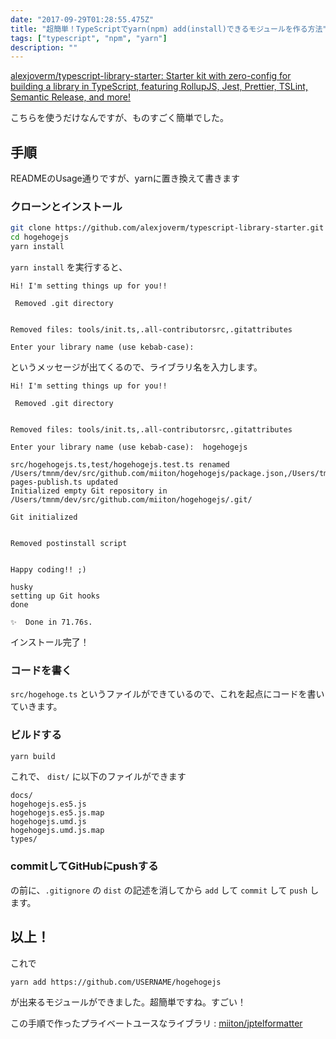 ```yaml
---
date: "2017-09-29T01:28:55.475Z"
title: "超簡単！TypeScriptでyarn(npm) add(install)できるモジュールを作る方法"
tags: ["typescript", "npm", "yarn"]
description: ""
---
```


[alexjoverm/typescript\-library\-starter: Starter kit with zero\-config for building a library in TypeScript, featuring RollupJS, Jest, Prettier, TSLint, Semantic Release, and more\!](https://github.com/alexjoverm/typescript-library-starter)

こちらを使うだけなんですが、ものすごく簡単でした。

## 手順

READMEのUsage通りですが、yarnに置き換えて書きます

### クローンとインストール

```sh
git clone https://github.com/alexjoverm/typescript-library-starter.git hogehogejs
cd hogehogejs
yarn install
```

`yarn install` を実行すると、

```bash{8}
Hi! I'm setting things up for you!!

 Removed .git directory


Removed files: tools/init.ts,.all-contributorsrc,.gitattributes

Enter your library name (use kebab-case):
```

というメッセージが出てくるので、ライブラリ名を入力します。

```bash{8-26}
Hi! I'm setting things up for you!!

 Removed .git directory


Removed files: tools/init.ts,.all-contributorsrc,.gitattributes

Enter your library name (use kebab-case):  hogehogejs

src/hogehogejs.ts,test/hogehogejs.test.ts renamed
/Users/tmnm/dev/src/github.com/miiton/hogehogejs/package.json,/Users/tmnm/dev/src/github.com/miiton/hogehogejs/rollup.config.js,/Users/tmnm/dev/src/github.com/miiton/hogehogejs/LICENSE,/Users/tmnm/dev/src/github.com/miiton/hogehogejs/test/library.test.ts,/Users/tmnm/dev/src/github.com/miiton/hogehogejs/tools/gh-pages-publish.ts updated
Initialized empty Git repository in /Users/tmnm/dev/src/github.com/miiton/hogehogejs/.git/

Git initialized


Removed postinstall script


Happy coding!! ;)

husky
setting up Git hooks
done

✨  Done in 71.76s.
```

インストール完了！

### コードを書く

`src/hogehoge.ts` というファイルができているので、これを起点にコードを書いていきます。

### ビルドする

```sh
yarn build
```

これで、 `dist/` に以下のファイルができます

```
docs/
hogehogejs.es5.js
hogehogejs.es5.js.map
hogehogejs.umd.js
hogehogejs.umd.js.map
types/
```

### commitしてGitHubにpushする

の前に、`.gitignore` の `dist` の記述を消してから `add` して `commit` して `push` します。

## 以上！

これで

```
yarn add https://github.com/USERNAME/hogehogejs
```

が出来るモジュールができました。超簡単ですね。すごい！

この手順で作ったプライベートユースなライブラリ : [miiton/jptelformatter](https://github.com/miiton/jptelformatter)

